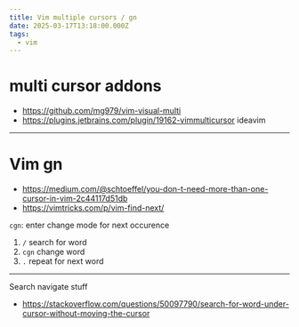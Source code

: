 ```yaml
---
title: Vim multiple cursors / gn
date: 2025-03-17T13:18:00.000Z
tags:
  - vim
---
```

# multi cursor addons

- <https://github.com/mg979/vim-visual-multi>
- <https://plugins.jetbrains.com/plugin/19162-vimmulticursor> ideavim

---

# Vim gn

- <https://medium.com/@schtoeffel/you-don-t-need-more-than-one-cursor-in-vim-2c44117d51db>
- <https://vimtricks.com/p/vim-find-next/>

`cgn`: enter change mode for next occurence

1. `/` search for word
2. `cgn` change word
3. `.` repeat for next word


---

Search navigate stuff

- <https://stackoverflow.com/questions/50097790/search-for-word-under-cursor-without-moving-the-cursor>
